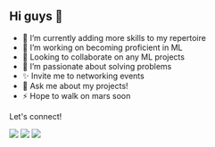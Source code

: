## Hi guys 👋

- 🔭 I’m currently adding more skills to my repertoire
- 🌱 I’m working on becoming proficient in ML
- 👯 Looking to collaborate on any ML projects
- 👀 I’m passionate about solving problems
- ✨ Invite me to networking events
- 💬 Ask me about my projects!
- ⚡ Hope to walk on mars soon

Let's connect! 

<kbd><a href= 'https://www.linkedin.com/in/edward-ogbei/' rel="nofollow"><img src= "https://img.shields.io/badge/LinkedIn-0077B5?style=for-the-badge&logo=linkedin&logoColor=white" /></a></kbd>
<kbd><a href="https://medium.com/@ogbeiedward" rel="nofollow"><img src= "https://img.shields.io/badge/Medium-white?style=for-the-badge&logo=medium&logoColor=black" /></a></kbd>
<kbd><a href="mailto:ogbeiedward@gmail.com" rel="nofollow"><img src= "https://img.shields.io/badge/Gmail-white?style=for-the-badge&logo=gmail&logoColor=red" /></a></kbd>
